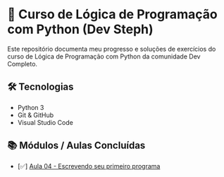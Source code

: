 # 🐍 Curso de Lógica de Programação com Python (Dev Steph)

Este repositório documenta meu progresso e soluções de exercícios do curso de Lógica de Programação com Python da comunidade Dev Completo.

## 🛠️ Tecnologias
- Python 3
- Git & GitHub
- Visual Studio Code

## 📚 Módulos / Aulas Concluídas

- [✅] [Aula 04 - Escrevendo seu primeiro programa](Aula_04/)